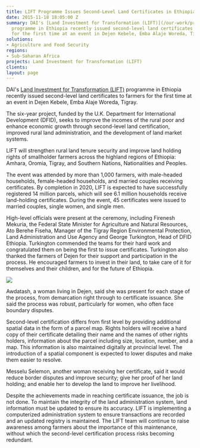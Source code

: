 ```yaml
---
title: LIFT Programme Issues Second-Level Land Certificates in Ethiopia
date: 2015-11-18 18:05:00 Z
summary: DAI's [Land Investment for Transformation (LIFT)](/our-work/projects/ethiopia-land-investment-transformation-lift-0)
  programme in Ethiopia recently issued second-level land certificates to farmers
  for the first time at an event in Dejen Kebele, Emba Alaje Woreda, Tigray.
solutions:
- Agriculture and Food Security
regions:
- Sub-Saharan Africa
projects: Land Investment for Transformation (LIFT)
clients: 
layout: page
---
```


DAI's [Land Investment for Transformation (LIFT)][1] programme in Ethiopia recently issued second-level land certificates to farmers for the first time at an event in Dejen Kebele, Emba Alaje Woreda, Tigray.

The six-year project, funded by the U.K. Department for International Development (DFID), seeks to improve the incomes of the rural poor and enhance economic growth through second-level land certification, improved rural land administration, and the development of land market systems.

LIFT will strengthen rural land tenure security and improve land holding rights of smallholder farmers across the highland regions of Ethiopia: Amhara, Oromia, Tigray, and Southern Nations, Nationalities and Peoples.

The event was attended by more than 1,000 farmers, with male-headed households, female-headed households, and married couples receiving certificates. By completion in 2020, LIFT is expected to have successfully registered 14 million parcels, which will see 6.1 million households receive land-holding certificates. During the event, 45 certificates were issued to married couples, single women, and single men.

High-level officials were present at the ceremony, including Firenesh Mekuria, the Federal State Minister for Agriculture and Natural Resources, Ato Berehe Fiseha, Manager of the Tigray Region Environmental Protection, Land Administration and Use Agency and George Turkington, Head of DFID Ethiopia. Turkington commended the teams for their hard work and congratulated them on being the first to issue certificates. Turkington also thanked the farmers of Dejen for their support and participation in the process. He encouraged farmers to invest in their land, to take care of it for themselves and their children, and for the future of Ethiopia.

![][2]

Awdatash, a woman living in Dejen, said she was present for each stage of the process, from demarcation right through to certificate issuance. She said the process was robust, particularly for women, who often face boundary disputes.

Second-level certification differs from first level by providing additional spatial data in the form of a parcel map. Rights holders will receive a hard copy of their certificate detailing their name and the names of other rights holders, information about the parcel including size, location, number, and a map. This information is also maintained digitally at provincial level. The introduction of a spatial component is expected to lower disputes and make them easier to resolve.

Messelu Selemon, another woman receiving her certificate, said it would reduce border disputes and improve security; give her proof of her land holding; and enable her to develop the land to improve her livelihood.

Despite the achievements made in reaching certificate issuance, the job is not done. To maintain the integrity of the land administration system, land information must be updated to ensure its accuracy. LIFT is implementing a computerized administration system to ensure transactions are recorded and an updated registry is maintained. The LIFT team will continue to raise awareness among farmers about the importance of this maintenance, without which the second-level certification process risks becoming redundant.

[1]: /our-work/projects/ethiopia-land-investment-transformation-lift-0
[2]: /assets/images/news/LIFT%20news.jpg
